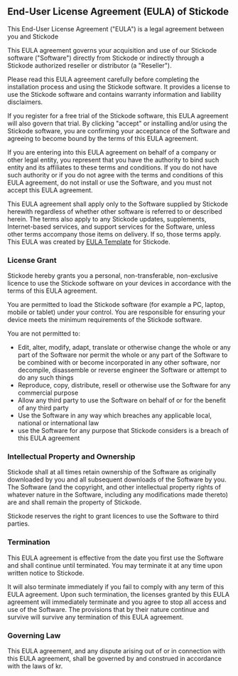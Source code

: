 <h2>End-User License Agreement (EULA) of <span class="app_name">Stickode</span></h2>

<p>This End-User License Agreement ("EULA") is a legal agreement between you and <span class="company_name">Stickode</span></p>

<p>This EULA agreement governs your acquisition and use of our <span class="app_name">Stickode</span> software ("Software") directly from <span class="company_name">Stickode</span> or indirectly through a <span class="company_name">Stickode</span> authorized reseller or distributor (a "Reseller").</p>

<p>Please read this EULA agreement carefully before completing the installation process and using the <span class="app_name">Stickode</span> software. It provides a license to use the <span class="app_name">Stickode</span> software and contains warranty information and liability disclaimers.</p>

<p>If you register for a free trial of the <span class="app_name">Stickode</span> software, this EULA agreement will also govern that trial. By clicking "accept" or installing and/or using the <span class="app_name">Stickode</span> software, you are confirming your acceptance of the Software and agreeing to become bound by the terms of this EULA agreement.</p>

<p>If you are entering into this EULA agreement on behalf of a company or other legal entity, you represent that you have the authority to bind such entity and its affiliates to these terms and conditions. If you do not have such authority or if you do not agree with the terms and conditions of this EULA agreement, do not install or use the Software, and you must not accept this EULA agreement.</p>

<p>This EULA agreement shall apply only to the Software supplied by <span class="company_name">Stickode</span> herewith regardless of whether other software is referred to or described herein. The terms also apply to any <span class="company_name">Stickode</span> updates, supplements, Internet-based services, and support services for the Software, unless other terms accompany those items on delivery. If so, those terms apply. This EULA was created by <a href="https://www.eulatemplate.com">EULA Template</a> for <span class="app_name">Stickode</span>.

<h3>License Grant</h3>

<p><span class="company_name">Stickode</span> hereby grants you a personal, non-transferable, non-exclusive licence to use the <span class="app_name">Stickode</span> software on your devices in accordance with the terms of this EULA agreement.</p>

<p>You are permitted to load the <span class="app_name">Stickode</span> software (for example a PC, laptop, mobile or tablet) under your control. You are responsible for ensuring your device meets the minimum requirements of the <span class="app_name">Stickode</span> software.</p>

<p>You are not permitted to:</p>

<ul>
<li>Edit, alter, modify, adapt, translate or otherwise change the whole or any part of the Software nor permit the whole or any part of the Software to be combined with or become incorporated in any other software, nor decompile, disassemble or reverse engineer the Software or attempt to do any such things</li>
<li>Reproduce, copy, distribute, resell or otherwise use the Software for any commercial purpose</li>
<li>Allow any third party to use the Software on behalf of or for the benefit of any third party</li>
<li>Use the Software in any way which breaches any applicable local, national or international law</li>
<li>use the Software for any purpose that <span class="company_name">Stickode</span> considers is a breach of this EULA agreement</li>
</ul>

<h3>Intellectual Property and Ownership</h3>

<p><span class="company_name">Stickode</span> shall at all times retain ownership of the Software as originally downloaded by you and all subsequent downloads of the Software by you. The Software (and the copyright, and other intellectual property rights of whatever nature in the Software, including any modifications made thereto) are and shall remain the property of <span class="company_name">Stickode</span>.</p>

<p><span class="company_name">Stickode</span> reserves the right to grant licences to use the Software to third parties.</p>

<h3>Termination</h3>

<p>This EULA agreement is effective from the date you first use the Software and shall continue until terminated. You may terminate it at any time upon written notice to <span class="company_name">Stickode</span>.</p>

<p>It will also terminate immediately if you fail to comply with any term of this EULA agreement. Upon such termination, the licenses granted by this EULA agreement will immediately terminate and you agree to stop all access and use of the Software. The provisions that by their nature continue and survive will survive any termination of this EULA agreement.</p>

<h3>Governing Law</h3>

<p>This EULA agreement, and any dispute arising out of or in connection with this EULA agreement, shall be governed by and construed in accordance with the laws of <span class="country">kr</span>.</p>
